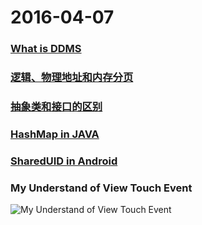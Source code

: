 # 2016-04-07

### [What is DDMS](http://baike.baidu.com/item/DDMS)

### [逻辑、物理地址和内存分页](http://www.cnblogs.com/felixfang/p/3420462.html)

### [抽象类和接口的区别](http://blog.csdn.net/chenssy/article/details/12858267)

### [HashMap in JAVA](http://blog.csdn.net/vking_wang/article/details/14166593)

### [SharedUID in Android](http://blog.csdn.net/a345017062/article/details/6236263)

### My Understand of View Touch Event
![My Understand of View Touch Event](https://github.com/Nightonke/Notes/blob/master/Pictures/ClickTheScreen.png?raw=true)

